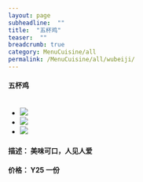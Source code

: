 ```yaml
---
layout: page
subheadline:  ""
title:  "五杯鸡"
teaser:  "" 
breadcrumb: true
category: MenuCuisine/all
permalink: /MenuCuisine/all/wubeiji/
---
```


#### 五杯鸡 <br/><br/> 


<ul class="clearing-thumbs small-block-grid-3" data-clearing>
  <li><a href="{{ site.urlimg }}caiyao1.jpg"><img data-caption="出炉" src="{{ site.urlimg }}caiyao1.jpg"></a></li>
  <li><a href="{{ site.urlimg }}caiyao2.jpg"><img data-caption="上台" src="{{ site.urlimg }}caiyao2.jpg"></a></li>
  <li><a href="{{ site.urlimg }}caiyao3.jpg"><img data-caption="上台" src="{{ site.urlimg }}caiyao3.jpg"></a></li>
</ul>

#### 描述： 美味可口，人见人爱

#### 价格： Y25 一份






